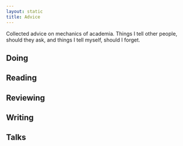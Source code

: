 ```yaml
---
layout: static
title: Advice
---
```


Collected advice on mechanics of academia. Things I tell other people, should they ask, and things I tell myself, should I forget.

## Doing

## Reading

## Reviewing

## Writing

## Talks
